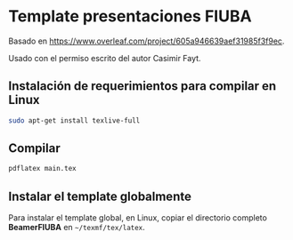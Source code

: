 # Template presentaciones FIUBA

Basado en <https://www.overleaf.com/project/605a946639aef31985f3f9ec>.

Usado con el permiso escrito del autor Casimir Fayt.

## Instalación de requerimientos para compilar en Linux

``` bash
sudo apt-get install texlive-full
```

## Compilar

``` bash
pdflatex main.tex
```

## Instalar el template globalmente

Para instalar el template global, en Linux, copiar el directorio completo **BeamerFIUBA**
en `~/texmf/tex/latex`.
